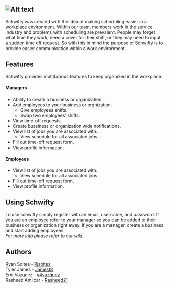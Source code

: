 ![Alt text](http://i.imgur.com/7as8vJK.png?raw=true "Schwifty")
---
Schwifty was created with the idea of making scheduling easier in a workplace environment. Within our team, members work in the service industry and problems with scheduling are prevalent. People may forget what time they work, need a cover for their shift, or they may need to input a sudden time off request. So with this in mind the purpose of Schwifty is to provide easier communication within a work environment.  

## Features
Schwifty provides multifarious features to keep organized in the workplace.
#### Managers
* Ability to create a business or organization.
* Add employees to your business or orgnization.
  * Give employees shifts.
  * Swap two employees' shifts.
* View time-off requests.
* Create bussiness or organization wide notifications.
* View list of jobs you are associated with.
  * View schedule for all associated jobs.
* Fill out time-off request form.
* View profile information.
#### Employees
* View list of jobs you are associated with.
  * View schedule for all associated jobs.
* Fill out time-off request form.
* View profile information.
## Using Schwifty
To use schwifty simply register with an email, username, and password. If you are an employee refer to your manager so you can be added to their business or organization right away. If you are a manager, create a business and start adding employees.  
*For more info please refer to our [wiki](https://github.com/FlyingFishApps/Schwifty/wiki).*
## Authors
Ryan Soltes - [Rjsoltes](https://github.com/Rjsoltes)  
Tyler James - [Jamest8](https://github.com/Jamest8)   
Eric Vazquez - [v4vazquez](https://github.com/v4vazquez)   
Rasheed Amilcar - [Rasheed21](https://github.com/Rasheed21)   
